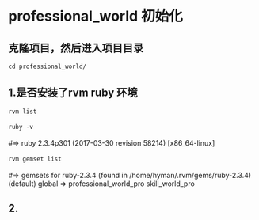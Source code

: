# professional_world 初始化
## 克隆项目，然后进入项目目录
`cd professional_world/`
## 1.是否安装了rvm ruby 环境
`rvm list` <br/>   
`ruby -v ` <br/>   
#=> ruby 2.3.4p301 (2017-03-30 revision 58214) [x86_64-linux] <br/>   
`rvm gemset list` <br/>   
#=> gemsets for ruby-2.3.4 (found in /home/hyman/.rvm/gems/ruby-2.3.4)
       (default)
       global
    => professional_world_pro
       skill_world_pro

## 2.

